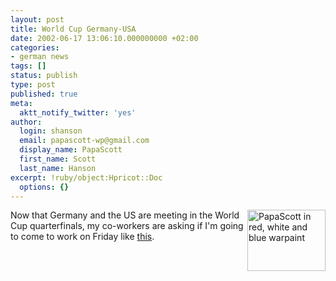 ```yaml
---
layout: post
title: World Cup Germany-USA
date: 2002-06-17 13:06:10.000000000 +02:00
categories:
- german news
tags: []
status: publish
type: post
published: true
meta:
  aktt_notify_twitter: 'yes'
author:
  login: shanson
  email: papascott-wp@gmail.com
  display_name: PapaScott
  first_name: Scott
  last_name: Hanson
excerpt: !ruby/object:Hpricot::Doc
  options: {}
---
```

<p><a href="https://www.papascott.de/2002/02/23"><img alt="PapaScott in red, white and blue warpaint" src="https://www.papascott.de/wordpress/wp-content/uploads/2002/06/smhmakeup-thumb.jpg" width="125" height="98" border="0" align="right" /></a>Now that Germany and the US are meeting in the World Cup quarterfinals, my co-workers are asking if I'm going to come to work on Friday like <a href="https://www.papascott.de/2002/02/23">this</a>.</p>
